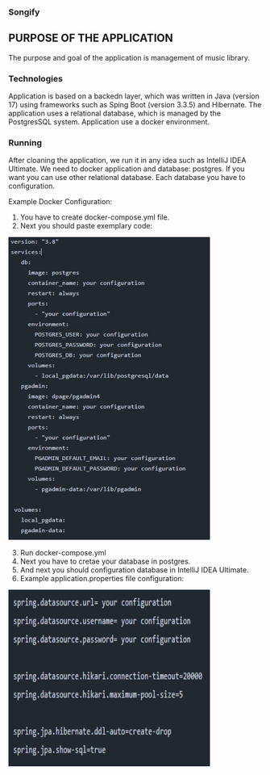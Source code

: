 ### Songify
## PURPOSE OF THE APPLICATION

The purpose and goal of the application is management of music library.

### Technologies

Application is based on a backedn layer, which was written in Java (version 17) using frameworks such as Sping Boot (version 3.3.5) and Hibernate. 
The application uses a relational database, which is managed by the PostgresSQL system. Application use a docker environment.

### Running
After cloaning the application, we run it in any idea such as IntelliJ IDEA Ultimate. We need to docker application and database: postgres. If you want you
can use other relational database. Each database you have to configuration.

Example Docker Configuration:
1. You have to create docker-compose.yml file.
2. Next you should paste exemplary code:

  <img src="Images/docker-compose.PNG" alt="screen1" width="400" height="600">
   
3. Run docker-compose.yml
4. Next you have to cretae your database in postgres.
5. And next you should configuration database in IntelliJ IDEA Ultimate.
6. Example application.properties file configuration:
<img src="Images/applicationProperties.PNG" alt="screen2" width="400" height="350">
  
